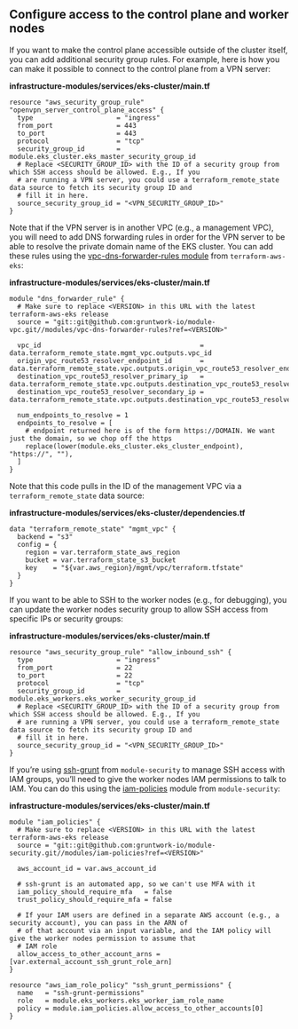 ## Configure access to the control plane and worker nodes

If you want to make the control plane accessible outside of the cluster itself, you can add additional security group
rules. For example, here is how you can make it possible to connect to the control plane from a VPN server:

**infrastructure-modules/services/eks-cluster/main.tf**

```hcl
resource "aws_security_group_rule" "openvpn_server_control_plane_access" {
  type                     = "ingress"
  from_port                = 443
  to_port                  = 443
  protocol                 = "tcp"
  security_group_id        = module.eks_cluster.eks_master_security_group_id
  # Replace <SECURITY_GROUP_ID> with the ID of a security group from which SSH access should be allowed. E.g., If you
  # are running a VPN server, you could use a terraform_remote_state data source to fetch its security group ID and
  # fill it in here.
  source_security_group_id = "<VPN_SECURITY_GROUP_ID>"
}
```

Note that if the VPN server is in another VPC (e.g., a management VPC), you will need to add DNS forwarding rules in
order for the VPN server to be able to resolve the private domain name of the EKS cluster. You can add these rules
using the
[vpc-dns-forwarder-rules module](https://github.com/gruntwork-io/module-vpc/tree/master/modules/vpc-dns-forwarder-rules)
from `terraform-aws-eks`:

**infrastructure-modules/services/eks-cluster/main.tf**

```hcl
module "dns_forwarder_rule" {
  # Make sure to replace <VERSION> in this URL with the latest terraform-aws-eks release
  source = "git::git@github.com:gruntwork-io/module-vpc.git//modules/vpc-dns-forwarder-rules?ref=<VERSION>"

  vpc_id                                        = data.terraform_remote_state.mgmt_vpc.outputs.vpc_id
  origin_vpc_route53_resolver_endpoint_id       = data.terraform_remote_state.vpc.outputs.origin_vpc_route53_resolver_endpoint_id
  destination_vpc_route53_resolver_primary_ip   = data.terraform_remote_state.vpc.outputs.destination_vpc_route53_resolver_primary_ip
  destination_vpc_route53_resolver_secondary_ip = data.terraform_remote_state.vpc.outputs.destination_vpc_route53_resolver_secondary_ip

  num_endpoints_to_resolve = 1
  endpoints_to_resolve = [
    # endpoint returned here is of the form https://DOMAIN. We want just the domain, so we chop off the https
    replace(lower(module.eks_cluster.eks_cluster_endpoint), "https://", ""),
  ]
}
```

Note that this code pulls in the ID of the management VPC via a `terraform_remote_state` data source:

**infrastructure-modules/services/eks-cluster/dependencies.tf**

```hcl
data "terraform_remote_state" "mgmt_vpc" {
  backend = "s3"
  config = {
    region = var.terraform_state_aws_region
    bucket = var.terraform_state_s3_bucket
    key    = "${var.aws_region}/mgmt/vpc/terraform.tfstate"
  }
}
```

If you want to be able to SSH to the worker nodes (e.g., for debugging), you can update the worker nodes security group
to allow SSH access from specific IPs or security groups:

**infrastructure-modules/services/eks-cluster/main.tf**

```hcl
resource "aws_security_group_rule" "allow_inbound_ssh" {
  type                     = "ingress"
  from_port                = 22
  to_port                  = 22
  protocol                 = "tcp"
  security_group_id        = module.eks_workers.eks_worker_security_group_id
  # Replace <SECURITY_GROUP_ID> with the ID of a security group from which SSH access should be allowed. E.g., If you
  # are running a VPN server, you could use a terraform_remote_state data source to fetch its security group ID and
  # fill it in here.
  source_security_group_id = "<VPN_SECURITY_GROUP_ID>"
}
```

If you’re using [ssh-grunt](https://github.com/gruntwork-io/module-security/tree/master/modules/ssh-grunt) from
`module-security` to manage SSH access with IAM groups, you’ll need to give the worker nodes IAM permissions to talk to
IAM. You can do this using the
[iam-policies](https://github.com/gruntwork-io/module-security/tree/master/modules/iam-policies) module from
`module-security`:

**infrastructure-modules/services/eks-cluster/main.tf**

```hcl
module "iam_policies" {
  # Make sure to replace <VERSION> in this URL with the latest terraform-aws-eks release
  source = "git::git@github.com:gruntwork-io/module-security.git//modules/iam-policies?ref=<VERSION>"

  aws_account_id = var.aws_account_id

  # ssh-grunt is an automated app, so we can't use MFA with it
  iam_policy_should_require_mfa   = false
  trust_policy_should_require_mfa = false

  # If your IAM users are defined in a separate AWS account (e.g., a security account), you can pass in the ARN of
  # of that account via an input variable, and the IAM policy will give the worker nodes permission to assume that
  # IAM role
  allow_access_to_other_account_arns = [var.external_account_ssh_grunt_role_arn]
}

resource "aws_iam_role_policy" "ssh_grunt_permissions" {
  name   = "ssh-grunt-permissions"
  role   = module.eks_workers.eks_worker_iam_role_name
  policy = module.iam_policies.allow_access_to_other_accounts[0]
}
```



<!-- ##DOCS-SOURCER-START
{"sourcePlugin":"Service Catalog Reference","hash":"4e772dddaa5e4d1f01aef395ee34ae0f"}
##DOCS-SOURCER-END -->
